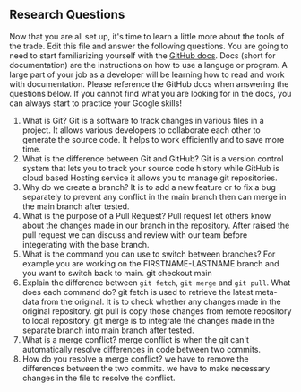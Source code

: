## Research Questions 

Now that you are all set up, it's time to learn a little more about the tools of the trade. Edit this file and answer the following questions. You are going to need to start familiarizing yourself with the [GitHub docs](https://docs.github.com/en). Docs (short for documentation) are the instructions on how to use a languge or program. A large part of your job as a developer will be learning how to read and work with documentation. Please reference the GitHub docs when answering the questions below. If you cannot find what you are looking for in the docs, you can always start to practice your Google skills!

1. What is Git?
Git is a software to track changes in various files in a project. It allows various developers to collaborate each other to generate the source code. It helps to work efficiently and to save more time.
2. What is the difference between Git and GitHub?
Git is a version control system that lets you to track your source code history while GitHub is cloud based Hosting service it allows you to manage git repositories.
3. Why do we create a branch?
It is to add a new feature or to fix a bug separately to prevent any conflict in the main branch then can merge in the main branch after tested.
4. What is the purpose of a Pull Request?
Pull request let others know about the changes made in our branch in the repository. After raised the pull request we can discuss and review with our team before integerating with the base branch.
5. What is the command you can use to switch between branches? For example you are working on the FIRSTNAME-LASTNAME branch and you want to switch back to main.
git checkout main
6. Explain the difference between `git fetch`, `git merge` and `git pull`. What does each command do?
git fetch is used to retrieve the latest meta-data from the original. It is to check whether any changes made in the original repository. 
git pull is copy those changes from remote repository to local repository. 
git merge is to integrate the changes made in the separate branch into main branch after tested.
7. What is a merge conflict?
merge conflict is when the git can't automatically resolve differences in code between two commits.
8. How do you resolve a merge conflict?
we have to remove the differences between the two commits. we have to make necessary changes in the file to resolve the conflict.